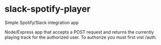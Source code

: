 # slack-spotify-player
Simple Spotify/Slack integration app

Node/Express app that accepts a POST request and returns the currently playing track for the authorized user. To authorize you must first vist /auth.
